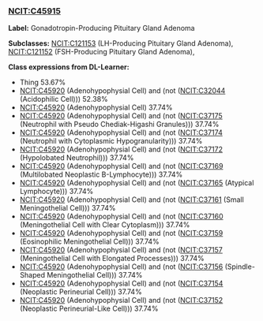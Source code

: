 
### [NCIT:C45915](http://purl.obolibrary.org/obo/NCIT_C45915)
**Label:** Gonadotropin-Producing Pituitary Gland Adenoma

**Subclasses:** [NCIT:C121153](http://purl.obolibrary.org/obo/NCIT_C121153) (LH-Producing Pituitary Gland Adenoma), [NCIT:C121152](http://purl.obolibrary.org/obo/NCIT_C121152) (FSH-Producing Pituitary Gland Adenoma), 

**Class expressions from DL-Learner:**

- Thing 53.67%
- [NCIT:C45920](http://purl.obolibrary.org/obo/NCIT_C45920) (Adenohypophysial Cell) and (not ([NCIT:C32044](http://purl.obolibrary.org/obo/NCIT_C32044) (Acidophilic Cell))) 52.38%
- [NCIT:C45920](http://purl.obolibrary.org/obo/NCIT_C45920) (Adenohypophysial Cell) 37.74%
- [NCIT:C45920](http://purl.obolibrary.org/obo/NCIT_C45920) (Adenohypophysial Cell) and (not ([NCIT:C37175](http://purl.obolibrary.org/obo/NCIT_C37175) (Neutrophil with Pseudo Chediak-Higashi Granules))) 37.74%
- [NCIT:C45920](http://purl.obolibrary.org/obo/NCIT_C45920) (Adenohypophysial Cell) and (not ([NCIT:C37174](http://purl.obolibrary.org/obo/NCIT_C37174) (Neutrophil with Cytoplasmic Hypogranularity))) 37.74%
- [NCIT:C45920](http://purl.obolibrary.org/obo/NCIT_C45920) (Adenohypophysial Cell) and (not ([NCIT:C37172](http://purl.obolibrary.org/obo/NCIT_C37172) (Hypolobated Neutrophil))) 37.74%
- [NCIT:C45920](http://purl.obolibrary.org/obo/NCIT_C45920) (Adenohypophysial Cell) and (not ([NCIT:C37169](http://purl.obolibrary.org/obo/NCIT_C37169) (Multilobated Neoplastic B-Lymphocyte))) 37.74%
- [NCIT:C45920](http://purl.obolibrary.org/obo/NCIT_C45920) (Adenohypophysial Cell) and (not ([NCIT:C37165](http://purl.obolibrary.org/obo/NCIT_C37165) (Atypical Lymphocyte))) 37.74%
- [NCIT:C45920](http://purl.obolibrary.org/obo/NCIT_C45920) (Adenohypophysial Cell) and (not ([NCIT:C37161](http://purl.obolibrary.org/obo/NCIT_C37161) (Small Meningothelial Cell))) 37.74%
- [NCIT:C45920](http://purl.obolibrary.org/obo/NCIT_C45920) (Adenohypophysial Cell) and (not ([NCIT:C37160](http://purl.obolibrary.org/obo/NCIT_C37160) (Meningothelial Cell with Clear Cytoplasm))) 37.74%
- [NCIT:C45920](http://purl.obolibrary.org/obo/NCIT_C45920) (Adenohypophysial Cell) and (not ([NCIT:C37159](http://purl.obolibrary.org/obo/NCIT_C37159) (Eosinophilic Meningothelial Cell))) 37.74%
- [NCIT:C45920](http://purl.obolibrary.org/obo/NCIT_C45920) (Adenohypophysial Cell) and (not ([NCIT:C37157](http://purl.obolibrary.org/obo/NCIT_C37157) (Meningothelial Cell with Elongated Processes))) 37.74%
- [NCIT:C45920](http://purl.obolibrary.org/obo/NCIT_C45920) (Adenohypophysial Cell) and (not ([NCIT:C37156](http://purl.obolibrary.org/obo/NCIT_C37156) (Spindle-Shaped Meningothelial Cell))) 37.74%
- [NCIT:C45920](http://purl.obolibrary.org/obo/NCIT_C45920) (Adenohypophysial Cell) and (not ([NCIT:C37154](http://purl.obolibrary.org/obo/NCIT_C37154) (Neoplastic Perineurial Cell))) 37.74%
- [NCIT:C45920](http://purl.obolibrary.org/obo/NCIT_C45920) (Adenohypophysial Cell) and (not ([NCIT:C37152](http://purl.obolibrary.org/obo/NCIT_C37152) (Neoplastic Perineurial-Like Cell))) 37.74%


